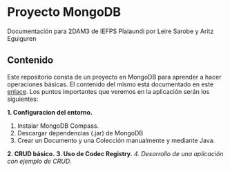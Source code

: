# Proyecto MongoDB
Documentación para 2DAM3 de IEFPS Plaiaundi por Leire Sarobe y Aritz Eguiguren

## Contenido
Este repositorio consta de un proyecto en MongoDB para aprender a hacer operaciones básicas.
El contenido del mismo está documentado en este 
[enlace](https://docs.google.com/document/d/1nQqoi-I0ivDocy2tTgMkLLzl5P_Y1rcaKr9Za6_c6rk/edit?usp=sharing). Los puntos
importantes que veremos en la aplicación serán los siguientes:

**1. Configuracion del entorno.**
   1. Instalar MongoDB Compass.
   2. Descargar dependencias (.jar) de MongoDB
   3. Crear un Documento y una Colección manualmente y mediante Java.
   
**2. CRUD básico.**
**3. Uso de Codec Registry.**
**4. Desarrollo de una aplicación con ejemplo de CRUD*.*